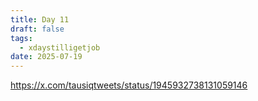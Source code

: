```yaml
---
title: Day 11
draft: false
tags:
  - xdaystilligetjob
date: 2025-07-19
---
```

https://x.com/tausiqtweets/status/1945932738131059146